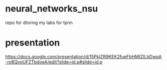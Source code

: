 # neural_networks_nsu
repo for dtoring my labs for tpnn

# presentation
https://docs.google.com/presentation/d/15PkIZR9KEK2fueFbHMIZILbDwpA-ro8QvoUFZTbdoeA/edit?slide=id.p#slide=id.p 
